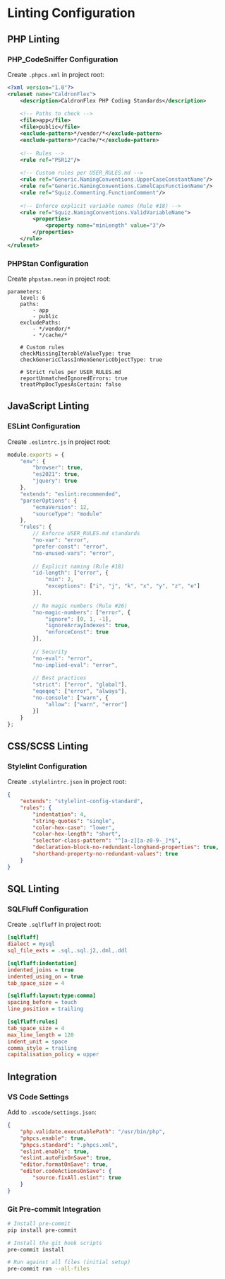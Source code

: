 # Linting Configuration

## PHP Linting

### PHP_CodeSniffer Configuration
Create `.phpcs.xml` in project root:
```xml
<?xml version="1.0"?>
<ruleset name="CaldronFlex">
    <description>CaldronFlex PHP Coding Standards</description>
    
    <!-- Paths to check -->
    <file>app</file>
    <file>public</file>
    <exclude-pattern>*/vendor/*</exclude-pattern>
    <exclude-pattern>*/cache/*</exclude-pattern>
    
    <!-- Rules -->
    <rule ref="PSR12"/>
    
    <!-- Custom rules per USER_RULES.md -->
    <rule ref="Generic.NamingConventions.UpperCaseConstantName"/>
    <rule ref="Generic.NamingConventions.CamelCapsFunctionName"/>
    <rule ref="Squiz.Commenting.FunctionComment"/>
    
    <!-- Enforce explicit variable names (Rule #18) -->
    <rule ref="Squiz.NamingConventions.ValidVariableName">
        <properties>
            <property name="minLength" value="3"/>
        </properties>
    </rule>
</ruleset>
```

### PHPStan Configuration
Create `phpstan.neon` in project root:
```neon
parameters:
    level: 6
    paths:
        - app
        - public
    excludePaths:
        - */vendor/*
        - */cache/*
    
    # Custom rules
    checkMissingIterableValueType: true
    checkGenericClassInNonGenericObjectType: true
    
    # Strict rules per USER_RULES.md
    reportUnmatchedIgnoredErrors: true
    treatPhpDocTypesAsCertain: false
```

## JavaScript Linting

### ESLint Configuration
Create `.eslintrc.js` in project root:
```javascript
module.exports = {
    "env": {
        "browser": true,
        "es2021": true,
        "jquery": true
    },
    "extends": "eslint:recommended",
    "parserOptions": {
        "ecmaVersion": 12,
        "sourceType": "module"
    },
    "rules": {
        // Enforce USER_RULES.md standards
        "no-var": "error",
        "prefer-const": "error",
        "no-unused-vars": "error",
        
        // Explicit naming (Rule #18)
        "id-length": ["error", { 
            "min": 2, 
            "exceptions": ["i", "j", "k", "x", "y", "z", "e"] 
        }],
        
        // No magic numbers (Rule #26)
        "no-magic-numbers": ["error", {
            "ignore": [0, 1, -1],
            "ignoreArrayIndexes": true,
            "enforceConst": true
        }],
        
        // Security
        "no-eval": "error",
        "no-implied-eval": "error",
        
        // Best practices
        "strict": ["error", "global"],
        "eqeqeq": ["error", "always"],
        "no-console": ["warn", { 
            "allow": ["warn", "error"] 
        }]
    }
};
```

## CSS/SCSS Linting

### Stylelint Configuration
Create `.stylelintrc.json` in project root:
```json
{
    "extends": "stylelint-config-standard",
    "rules": {
        "indentation": 4,
        "string-quotes": "single",
        "color-hex-case": "lower",
        "color-hex-length": "short",
        "selector-class-pattern": "^[a-z][a-z0-9-_]*$",
        "declaration-block-no-redundant-longhand-properties": true,
        "shorthand-property-no-redundant-values": true
    }
}
```

## SQL Linting

### SQLFluff Configuration
Create `.sqlfluff` in project root:
```ini
[sqlfluff]
dialect = mysql
sql_file_exts = .sql,.sql.j2,.dml,.ddl

[sqlfluff:indentation]
indented_joins = true
indented_using_on = true
tab_space_size = 4

[sqlfluff:layout:type:comma]
spacing_before = touch
line_position = trailing

[sqlfluff:rules]
tab_space_size = 4
max_line_length = 120
indent_unit = space
comma_style = trailing
capitalisation_policy = upper
```

## Integration

### VS Code Settings
Add to `.vscode/settings.json`:
```json
{
    "php.validate.executablePath": "/usr/bin/php",
    "phpcs.enable": true,
    "phpcs.standard": ".phpcs.xml",
    "eslint.enable": true,
    "eslint.autoFixOnSave": true,
    "editor.formatOnSave": true,
    "editor.codeActionsOnSave": {
        "source.fixAll.eslint": true
    }
}
```

### Git Pre-commit Integration
```bash
# Install pre-commit
pip install pre-commit

# Install the git hook scripts
pre-commit install

# Run against all files (initial setup)
pre-commit run --all-files